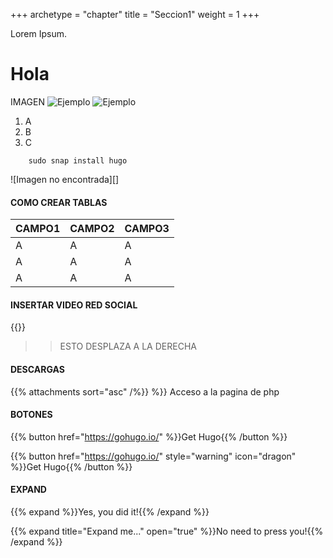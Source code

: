 +++
archetype = "chapter"
title = "Seccion1"
weight = 1
+++

Lorem Ipsum.
# Hola

IMAGEN
![Ejemplo](/img/pain.png "Tu imagen") 
![Ejemplo](/img/roni.jpeg "Tu imagen") 


1. A
2. B
3. C

```shell 
    sudo snap install hugo 
```
![Imagen no encontrada][]

#### COMO CREAR TABLAS

|CAMPO1|CAMPO2|CAMPO3|
|---|---|---|
|A|A|A|
|A|A|A|
|A|A|A|

#### INSERTAR VIDEO RED SOCIAL

{{<youtube j9WyKTGAO2w>}}

>> ESTO DESPLAZA A LA DERECHA

#### DESCARGAS

{{% attachments sort="asc" /%}}
%}} Acceso a la pagina de php

#### BOTONES

{{% button href="https://gohugo.io/" %}}Get Hugo{{% /button %}}

{{% button href="https://gohugo.io/" style="warning" icon="dragon" %}}Get Hugo{{% /button %}}

#### EXPAND

{{% expand %}}Yes, you did it!{{% /expand %}}

{{% expand title="Expand me..." open="true" %}}No need to press you!{{% /expand %}}